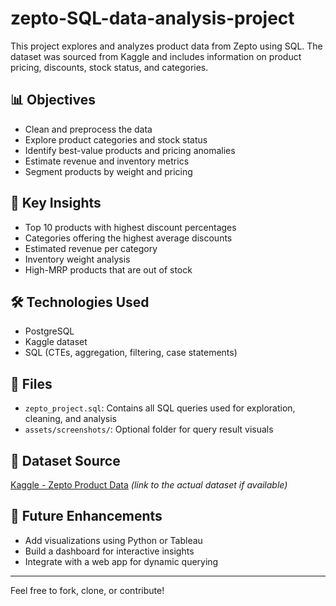 # zepto-SQL-data-analysis-project

This project explores and analyzes product data from Zepto using SQL. The dataset was sourced from Kaggle and includes information on product pricing, discounts, stock status, and categories.

## 📊 Objectives

- Clean and preprocess the data
- Explore product categories and stock status
- Identify best-value products and pricing anomalies
- Estimate revenue and inventory metrics
- Segment products by weight and pricing

## 🧠 Key Insights

- Top 10 products with highest discount percentages
- Categories offering the highest average discounts
- Estimated revenue per category
- Inventory weight analysis
- High-MRP products that are out of stock

## 🛠️ Technologies Used

- PostgreSQL
- Kaggle dataset
- SQL (CTEs, aggregation, filtering, case statements)

## 📁 Files

- `zepto_project.sql`: Contains all SQL queries used for exploration, cleaning, and analysis
- `assets/screenshots/`: Optional folder for query result visuals

## 📌 Dataset Source

[Kaggle - Zepto Product Data](https://www.kaggle.com/) *(link to the actual dataset if available)*

## 🚀 Future Enhancements

- Add visualizations using Python or Tableau
- Build a dashboard for interactive insights
- Integrate with a web app for dynamic querying

---

Feel free to fork, clone, or contribute!
